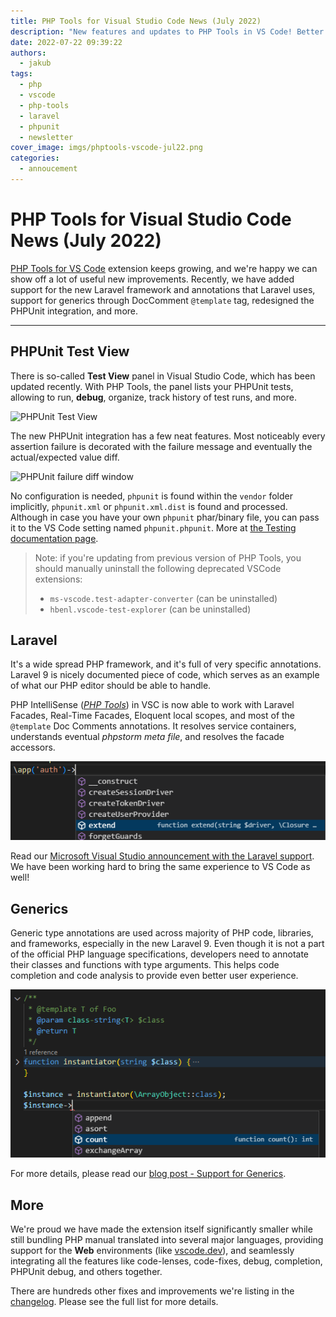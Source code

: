 ```yaml
---
title: PHP Tools for Visual Studio Code News (July 2022)
description: "New features and updates to PHP Tools in VS Code! Better Laravel support, improved performance, generics, PHPUnit diff window.."
date: 2022-07-22 09:39:22
authors:
  - jakub
tags:
  - php
  - vscode
  - php-tools
  - laravel
  - phpunit
  - newsletter
cover_image: imgs/phptools-vscode-jul22.png
categories:
  - annoucement
---
```


# PHP Tools for Visual Studio Code News (July 2022)

[PHP Tools for VS Code](https://marketplace.visualstudio.com/items?itemName=DEVSENSE.phptools-vscode) extension keeps growing, and we're happy we can show off a lot of useful new improvements. Recently, we have added support for the new Laravel framework and annotations that Laravel uses, support for generics through DocComment `@template` tag, redesigned the PHPUnit integration, and more.

<!-- more -->

---

## PHPUnit Test View

There is so-called **Test View** panel in Visual Studio Code, which has been updated recently. With PHP Tools, the panel lists your PHPUnit tests, allowing to run, **debug**, organize, track history of test runs, and more.

![PHPUnit Test View](https://docs.devsense.com/content_docs/vscode/imgs/test-view.png)

The new PHPUnit integration has a few neat features. Most noticeably every assertion failure is decorated with the failure message and eventually the actual/expected value diff.

![PHPUnit failure diff window](https://docs.devsense.com/content_docs/vscode/imgs/test-diff.png)

No configuration is needed, `phpunit` is found within the `vendor` folder implicitly, `phpunit.xml` or `phpunit.xml.dist` is found and processed. Although in case you have your own `phpunit` phar/binary file, you can pass it to the VS Code setting named `phpunit.phpunit`. More at [the Testing documentation page](https://docs.devsense.com/vscode/test-explorer).

> Note: if you're updating from previous version of PHP Tools, you should manually uninstall the following deprecated VSCode extensions:
> - `ms-vscode.test-adapter-converter` (can be uninstalled)
> - `hbenl.vscode-test-explorer` (can be uninstalled)

## Laravel

It's a wide spread PHP framework, and it's full of very specific annotations. Laravel 9 is nicely documented piece of code, which serves as an example of what our PHP editor should be able to handle.

PHP IntelliSense ([*PHP Tools*](https://marketplace.visualstudio.com/items?itemName=DEVSENSE.phptools-vscode)) in VSC is now able to work with Laravel Facades, Real-Time Facades, Eloquent local scopes, and most of the `@template` Doc Comments annotations. It resolves service containers, understands eventual *phpstorm meta file*, and resolves the facade accessors.

![laravel service completion](imgs/vsc-laravel-facade.png)

Read our [Microsoft Visual Studio announcement with the Laravel support](https://blog.devsense.com/2022/php-tools-visual-studio-june-2022). We have been working hard to bring the same experience to VS Code as well!

## Generics

Generic type annotations are used across majority of PHP code, libraries, and frameworks, especially in the new Laravel 9. Even though it is not a part of the official PHP language specifications, developers need to annotate their classes and functions with type arguments. This helps code completion and code analysis to provide even better user experience.

![class-string generic type annotation](imgs/phpdoc-class-string-sample.png)

For more details, please read our [blog post - Support for Generics](https://blog.devsense.com/2022/update-php-generics).

## More

We're proud we have made the extension itself significantly smaller while still bundling PHP manual translated into several major languages, providing support for the **Web** environments (like [vscode.dev](https://vscode.dev)), and seamlessly integrating all the features like code-lenses, code-fixes, debug, completion, PHPUnit debug, and others together.

There are hundreds other fixes and improvements we're listing in the [changelog](https://www.devsense.com/en/download/vscode). Please see the full list for more details.
